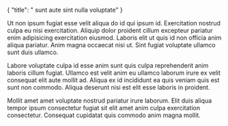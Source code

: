 {
  "title": " sunt aute sint nulla voluptate"
}

Ut non ipsum fugiat esse velit aliqua do id qui ipsum id. Exercitation nostrud culpa eu nisi exercitation. Aliquip dolor proident cillum excepteur pariatur enim adipisicing exercitation eiusmod. Laboris elit ut quis id non officia anim aliqua pariatur. Anim magna occaecat nisi ut. Sint fugiat voluptate ullamco sunt duis ullamco.

Labore voluptate culpa id esse anim sunt quis culpa reprehenderit anim laboris cillum fugiat. Ullamco est velit anim eu ullamco laborum irure ex velit consequat elit aute mollit ad. Aliqua ex id incididunt ea quis veniam quis est sunt non commodo. Aliqua deserunt nisi est elit esse laboris in proident.

Mollit amet amet voluptate nostrud pariatur irure laborum. Elit duis aliqua tempor ipsum consectetur fugiat sit elit amet anim culpa exercitation consectetur. Consequat cupidatat quis commodo anim magna mollit.